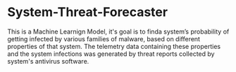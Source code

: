# System-Threat-Forecaster
This is a Machine Learnign Model, it's goal is to finda system’s probability of getting infected by various families of malware, based on different properties of that system. The telemetry data containing these properties and the system infections was generated by threat reports collected by system's antivirus software.
